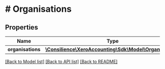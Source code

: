 # # Organisations

## Properties

Name | Type | Description | Notes
------------ | ------------- | ------------- | -------------
**organisations** | [**\Consilience\XeroAccounting\Sdk\Model\Organisation[]**](Organisation.md) |  | [optional] 

[[Back to Model list]](../../README.md#documentation-for-models) [[Back to API list]](../../README.md#documentation-for-api-endpoints) [[Back to README]](../../README.md)


